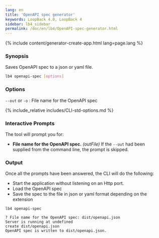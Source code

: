 ```yaml
---
lang: en
title: 'OpenAPI spec generator'
keywords: LoopBack 4.0, LoopBack 4
sidebar: lb4_sidebar
permalink: /doc/en/lb4/OpenAPI-spec-generator.html
---
```


{% include content/generator-create-app.html lang=page.lang %}

### Synopsis

Saves OpenAPI spec to a json or yaml file.

```sh
lb4 openapi-spec [options]
```

### Options

`--out` or `-o` : File name for the OpenAPI spec

{% include_relative includes/CLI-std-options.md %}

### Interactive Prompts

The tool will prompt you for:

- **File name for the OpenAPI spec.** _(outFile)_ If the `--out` had been
  supplied from the command line, the prompt is skipped.

### Output

Once all the prompts have been answered, the CLI will do the following:

- Start the application without listening on an Http port.
- Load the OpenAPI spec
- Save the spec to the file in json or yaml format depending on the extension

```
lb4 openapi-spec

? File name for the OpenAPI spec: dist/openapi.json
Server is running at undefined
create dist/openapi.json
OpenAPI spec is written to dist/openapi.json.
```

